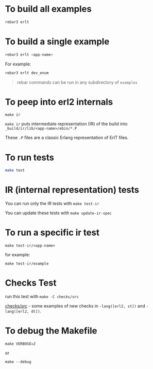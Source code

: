 # To build all examples

```sh
rebar3 erlt
```

# To build a single example

```sh
rebar3 erlt <app-name>
```

For example:

```sh
rebar3 erlt dev_enum
```

> rebar commands can be run in any subdirectory of `examples`

# To peep into erl2 internals

    make ir

`make ir` puts intermediate representation (IR) of the build into `_build/ir/lib/<app-name>/ebin/*.P`

These `.P` files are a classic Erlang representation of ErlT files.

# To run tests

```sh
make test
```

# IR (internal representation) tests

You can run only the IR tests with `make test-ir`

You can update these tests with `make update-ir-spec`

# To run a specific ir test

    make test-ir/<app-name>

for example:

    make test-ir/example

# Checks Test

run this test with `make -C checks/src`

[checks/src](checks/src) - some examples of new checks in `-lang([erl2, st])` and `-lang([erl2, dt])`.


# To debug the Makefile

    make VERBOSE=2

or

    make --debug

